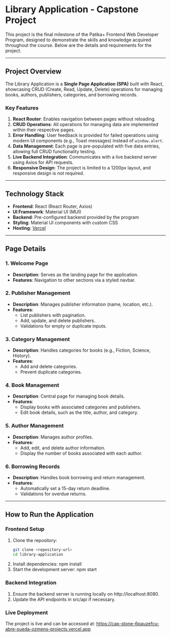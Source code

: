 # Library Application - Capstone Project

This project is the final milestone of the Patika+ Frontend Web Developer Program, designed to demonstrate the skills and knowledge acquired throughout the course. Below are the details and requirements for the project.

---

## Project Overview
The Library Application is a **Single Page Application (SPA)** built with React, showcasing CRUD (Create, Read, Update, Delete) operations for managing books, authors, publishers, categories, and borrowing records.

### Key Features
1. **React Router**: Enables navigation between pages without reloading.
2. **CRUD Operations**: All operations for managing data are implemented within their respective pages.
3. **Error Handling**: User feedback is provided for failed operations using modern UI components (e.g., Toast messages) instead of `window.alert`.
4. **Data Management**: Each page is pre-populated with five data entries, allowing full CRUD functionality testing.
5. **Live Backend Integration**: Communicates with a live backend server using Axios for API requests.
6. **Responsive Design**: The project is limited to a 1200px layout, and responsive design is not required.

---

## Technology Stack
- **Frontend**: React (React Router, Axios)
- **UI Framework**: Material UI (MUI)
- **Backend**: Pre-configured backend provided by the program
- **Styling**: Material UI components with custom CSS
- **Hosting**: [Vercel](https://vercel.com/)

---

## Page Details

### 1. **Welcome Page**
- **Description**: Serves as the landing page for the application.
- **Features**: Navigation to other sections via a styled navbar.

### 2. **Publisher Management**
- **Description**: Manages publisher information (name, location, etc.).
- **Features**:
  - List publishers with pagination.
  - Add, update, and delete publishers.
  - Validations for empty or duplicate inputs.

### 3. **Category Management**
- **Description**: Handles categories for books (e.g., Fiction, Science, History).
- **Features**:
  - Add and delete categories.
  - Prevent duplicate categories.

### 4. **Book Management**
- **Description**: Central page for managing book details.
- **Features**:
  - Display books with associated categories and publishers.
  - Edit book details, such as the title, author, and category.

### 5. **Author Management**
- **Description**: Manages author profiles.
- **Features**:
  - Add, edit, and delete author information.
  - Display the number of books associated with each author.

### 6. **Borrowing Records**
- **Description**: Handles book borrowing and return management.
- **Features**:
  - Automatically set a 15-day return deadline.
  - Validations for overdue returns.

---

## How to Run the Application

### Frontend Setup
1. Clone the repository:
   ```bash
   git clone <repository-url>
   cd library-application
2. Install dependencies:
   npm install
3. Start the development server:
   npm start

### Backend Integration
1. Ensure the backend server is running locally on http://localhost:8080.
2. Update the API endpoints in src/api if necessary.

### Live Deployment
The project is live and can be accessed at:  https://cap-stone-6pauzefcu-abre-sueda-ozmens-projects.vercel.app